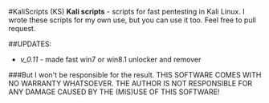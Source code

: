 #KaliScripts (KS)
**Kali scripts** - scripts for fast pentesting in Kali Linux. I wrote these scripts for my own use, but you can use it too. Feel free to pull request.

##UPDATES:

* *v_0.11* - made fast win7 or win8.1 unlocker and remover

###But I won't be responsible for the result. THIS SOFTWARE COMES WITH NO WARRANTY WHATSOEVER. THE AUTHOR IS NOT RESPONSIBLE FOR ANY DAMAGE CAUSED BY THE (MIS)USE OF THIS SOFTWARE!
